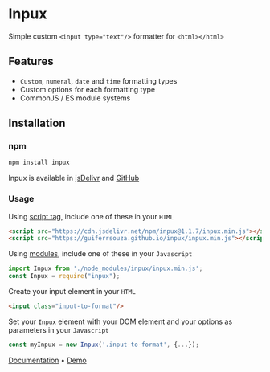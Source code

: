 # Inpux
Simple custom `<input type="text"/>` formatter for `<html></html>`

## Features
- `Custom`, `numeral`, `date` and `time` formatting types
- Custom options for each formatting type
- CommonJS / ES module systems

## Installation
### npm
```bash
npm install inpux
```
Inpux is available in [jsDelivr](https://www.jsdelivr.com/package/npm/inpux) and [GitHub](https://github.com/GuiferrSouza/inpux)

### Usage
Using [script tag](https://www.w3schools.com/tags/tag_script.asp), include one of these in your `HTML`
```html
<script src="https://cdn.jsdelivr.net/npm/inpux@1.1.7/inpux.min.js"></script>
<script src="https://guiferrsouza.github.io/inpux/inpux.min.js"></script>
```

Using [modules](https://dev.to/costamatheus97/es-modules-and-commonjs-an-overview-1i4b), include one of these in your `Javascript`
```js
import Inpux from './node_modules/inpux/inpux.min.js';
const Inpux = require("inpux");
```

Create your input element in your `HTML`
```html
<input class="input-to-format"/>
```

Set your `Inpux` element with your DOM element and your options as parameters in your `Javascript`
```js
const myInpux = new Inpux('.input-to-format', {...});
```
[Documentation](https://github.com/GuiferrSouza/inpux/blob/main/docs/documentation.md) • [Demo](https://guiferrsouza.github.io/inpux/)
